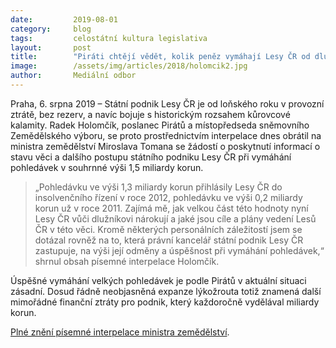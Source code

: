 ```yaml
---
date:         2019-08-01
category:     blog
tags:         celostátní kultura legislativa
layout:       post
title:        "Piráti chtějí vědět, kolik peněz vymáhají Lesy ČR od dlužníků v insolvenci"
image:        /assets/img/articles/2018/holomcik2.jpg
author:       Mediální odbor
---
```



Praha, 6. srpna 2019 – Státní podnik Lesy ČR je od loňského roku v provozní ztrátě, bez rezerv, a navíc bojuje s historickým rozsahem kůrovcové kalamity. Radek Holomčík, poslanec Pirátů a místopředseda sněmovního Zemědělského výboru, se proto prostřednictvím interpelace dnes obrátil na ministra zemědělství Miroslava Tomana se žádostí o poskytnutí informací o stavu věci a dalšího postupu státního podniku Lesy ČR při vymáhání pohledávek v souhrnné výši 1,5 miliardy korun. 

> „Pohledávku ve výši 1,3 miliardy korun přihlásily Lesy ČR do insolvenčního řízení v roce 2012, pohledávku ve výši 0,2 miliardy korun už v roce 2011. Zajímá mě, jak velkou část této hodnoty nyní Lesy ČR vůči dlužníkovi nárokují a jaké jsou cíle a plány vedení Lesů ČR v této věci. Kromě některých personálních záležitostí jsem se dotázal rovněž na to, která právní kancelář státní podnik Lesy ČR zastupuje, na výši její odměny a úspěšnost při vymáhání pohledávek,“ shrnul obsah písemné interpelace Holomčík. 

Úspěšné vymáhání velkých pohledávek je podle Pirátů v aktuální situaci zásadní. Dosud řádně neobjasněná expanze lýkožrouta totiž znamená další mimořádné finanční ztráty pro podnik, který každoročně vydělával miliardy korun. 



[Plné znění písemné interpelace ministra zemědělství](http://pirati.cz/assets/pdf/interpelace-mze-lesyCR.pdf).
